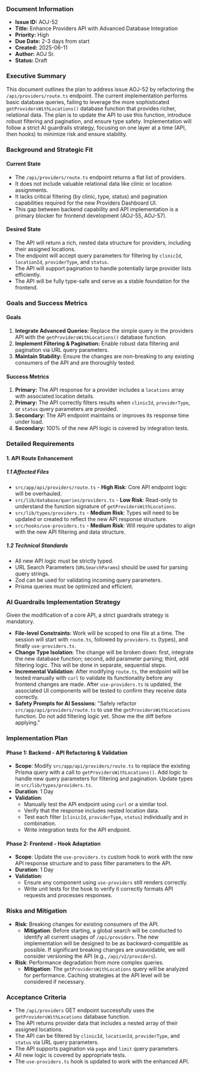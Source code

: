 ### Document Information
- **Issue ID:** AOJ-52
- **Title:** Enhance Providers API with Advanced Database Integration
- **Priority:** High
- **Due Date:** 2-3 days from start
- **Created:** 2025-06-11
- **Author:** AOJ Sr.
- **Status:** Draft

### Executive Summary
This document outlines the plan to address issue AOJ-52 by refactoring the `/api/providers/route.ts` endpoint. The current implementation performs basic database queries, failing to leverage the more sophisticated `getProvidersWithLocations()` database function that provides richer, relational data. The plan is to update the API to use this function, introduce robust filtering and pagination, and ensure type safety. Implementation will follow a strict AI guardrails strategy, focusing on one layer at a time (API, then hooks) to minimize risk and ensure stability.

### Background and Strategic Fit
#### Current State
- The `/api/providers/route.ts` endpoint returns a flat list of providers.
- It does not include valuable relational data like clinic or location assignments.
- It lacks critical filtering (by clinic, type, status) and pagination capabilities required for the new Providers Dashboard UI.
- This gap between backend capability and API implementation is a primary blocker for frontend development (AOJ-55, AOJ-57).

#### Desired State
- The API will return a rich, nested data structure for providers, including their assigned locations.
- The endpoint will accept query parameters for filtering by `clinicId`, `locationId`, `providerType`, and `status`.
- The API will support pagination to handle potentially large provider lists efficiently.
- The API will be fully type-safe and serve as a stable foundation for the frontend.

### Goals and Success Metrics
#### Goals
1. **Integrate Advanced Queries:** Replace the simple query in the providers API with the `getProvidersWithLocations()` database function.
2. **Implement Filtering & Pagination:** Enable robust data filtering and pagination via URL query parameters.
3. **Maintain Stability:** Ensure the changes are non-breaking to any existing consumers of the API and are thoroughly tested.

#### Success Metrics
1. **Primary:** The API response for a provider includes a `locations` array with associated location details.
2. **Primary:** The API correctly filters results when `clinicId`, `providerType`, or `status` query parameters are provided.
3. **Secondary:** The API endpoint maintains or improves its response time under load.
4. **Secondary:** 100% of the new API logic is covered by integration tests.

### Detailed Requirements
#### 1. API Route Enhancement
##### 1.1 Affected Files
- `src/app/api/providers/route.ts` - **High Risk**: Core API endpoint logic will be overhauled.
- `src/lib/database/queries/providers.ts` - **Low Risk**: Read-only to understand the function signature of `getProvidersWithLocations`.
- `src/lib/types/providers.ts` - **Medium Risk**: Types will need to be updated or created to reflect the new API response structure.
- `src/hooks/use-providers.ts` - **Medium Risk**: Will require updates to align with the new API filtering and data structure.

##### 1.2 Technical Standards
- All new API logic must be strictly typed.
- URL Search Parameters (`URLSearchParams`) should be used for parsing query strings.
- Zod can be used for validating incoming query parameters.
- Prisma queries must be optimized and efficient.

### AI Guardrails Implementation Strategy
Given the modification of a core API, a strict guardrails strategy is mandatory.
- **File-level Constraints**: Work will be scoped to one file at a time. The session will start with `route.ts`, followed by `providers.ts` (types), and finally `use-providers.ts`.
- **Change Type Isolation**: The change will be broken down: first, integrate the new database function; second, add parameter parsing; third, add filtering logic. This will be done in separate, sequential steps.
- **Incremental Validation**: After modifying `route.ts`, the endpoint will be tested manually with `curl` to validate its functionality before any frontend changes are made. After `use-providers.ts` is updated, the associated UI components will be tested to confirm they receive data correctly.
- **Safety Prompts for AI Sessions**: "Safely refactor `src/app/api/providers/route.ts` to use the `getProvidersWithLocations` function. Do not add filtering logic yet. Show me the diff before applying."

### Implementation Plan
#### Phase 1: Backend - API Refactoring & Validation
- **Scope**: Modify `src/app/api/providers/route.ts` to replace the existing Prisma query with a call to `getProvidersWithLocations()`. Add logic to handle new query parameters for filtering and pagination. Update types in `src/lib/types/providers.ts`.
- **Duration**: 1 Day
- **Validation**:
  - Manually test the API endpoint using `curl` or a similar tool.
  - Verify that the response includes nested location data.
  - Test each filter (`clinicId`, `providerType`, `status`) individually and in combination.
  - Write integration tests for the API endpoint.

#### Phase 2: Frontend - Hook Adaptation
- **Scope**: Update the `use-providers.ts` custom hook to work with the new API response structure and to pass filter parameters to the API.
- **Duration**: 1 Day
- **Validation**:
  - Ensure any component using `use-providers` still renders correctly.
  - Write unit tests for the hook to verify it correctly formats API requests and processes responses.

### Risks and Mitigation
- **Risk**: Breaking changes for existing consumers of the API.
  - **Mitigation**: Before starting, a global search will be conducted to identify all current usages of `/api/providers`. The new implementation will be designed to be as backward-compatible as possible. If significant breaking changes are unavoidable, we will consider versioning the API (e.g., `/api/v2/providers`).
- **Risk**: Performance degradation from more complex queries.
  - **Mitigation**: The `getProvidersWithLocations` query will be analyzed for performance. Caching strategies at the API level will be considered if necessary.

### Acceptance Criteria
- The `/api/providers` GET endpoint successfully uses the `getProvidersWithLocations` database function.
- The API returns provider data that includes a nested array of their assigned locations.
- The API can be filtered by `clinicId`, `locationId`, `providerType`, and `status` via URL query parameters.
- The API supports pagination via `page` and `limit` query parameters.
- All new logic is covered by appropriate tests.
- The `use-providers.ts` hook is updated to work with the enhanced API. 